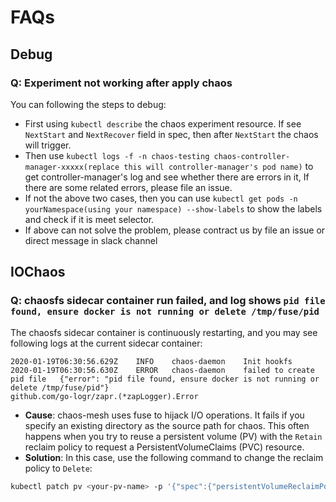 # FAQs

## Debug

### Q: Experiment not working after apply chaos
You can following the steps to debug:
- First using `kubectl describe` the chaos experiment resource. If see `NextStart`  and `NextRecover`  field in spec, then after `NextStart` the chaos will trigger.
- Then use `kubectl logs -f -n chaos-testing chaos-controller-manager-xxxxx(replace this will controller-manager's pod name)`  to get controller-manager's log and see whether there are errors in it, If there are some related errors, please file an issue.
- If not the above two cases, then you can use `kubectl get pods -n yourNamespace(using your namespace) --show-labels` to show the labels and check if it is meet selector.
- If above can not solve the problem, please contract us by file an issue or direct message in slack channel

## IOChaos

### Q: chaosfs sidecar container run failed, and log shows `pid file found, ensure docker is not running or delete /tmp/fuse/pid`

The chaosfs sidecar container is continuously restarting, and you may see following logs at the current sidecar container:

```
2020-01-19T06:30:56.629Z	INFO	chaos-daemon	Init hookfs
2020-01-19T06:30:56.630Z	ERROR	chaos-daemon	failed to create pid file	{"error": "pid file found, ensure docker is not running or delete /tmp/fuse/pid"}
github.com/go-logr/zapr.(*zapLogger).Error
```

* **Cause**: chaos-mesh uses fuse to hijack I/O operations. It fails if you specify an existing directory as the source path for chaos. This often happens when you try to reuse a persistent volume (PV) with the `Retain` reclaim policy to request a PersistentVolumeClaims (PVC) resource.
* **Solution**: In this case, use the following command to change the reclaim policy to `Delete`:

```bash
kubectl patch pv <your-pv-name> -p '{"spec":{"persistentVolumeReclaimPolicy":"Delete"}}'
```
